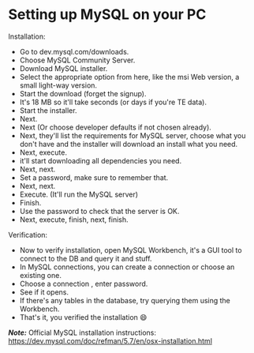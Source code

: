 # Setting up MySQL on your PC
Installation:
- Go to dev.mysql.com/downloads.
- Choose MySQL Community Server.
- Download MySQL installer.
- Select the appropriate option from here, like the msi Web version, a small light-way version.
- Start the download (forget the signup).
- It's 18 MB so it'll take seconds (or days if you're TE data).
- Start the installer.
- Next.
- Next (Or choose developer defaults if not chosen already).
- Next, they'll list the requirements for MySQL server, choose what you don't have and the installer will download an install what you need.
- Next, execute.
- it'll start downloading all dependencies you need.
- Next, next.
- Set a password, make sure to remember that.
- Next, next.
- Execute. (It'll run the MySQL server)
- Finish.
- Use the password to check that the server is OK.
- Next, execute, finish, next, finish.

Verification:
- Now to verify installation, open MySQL Workbench, it's a GUI tool to connect to the DB and query it and stuff.
- In MySQL connections, you can create a connection or choose an existing one.
- Choose a connection , enter password.
- See if it opens.
- If there's any tables in the database, try querying them using the Workbench.
- That's it, you verified the installation :smile:

***Note:*** Official MySQL installation instructions:
https://dev.mysql.com/doc/refman/5.7/en/osx-installation.html
